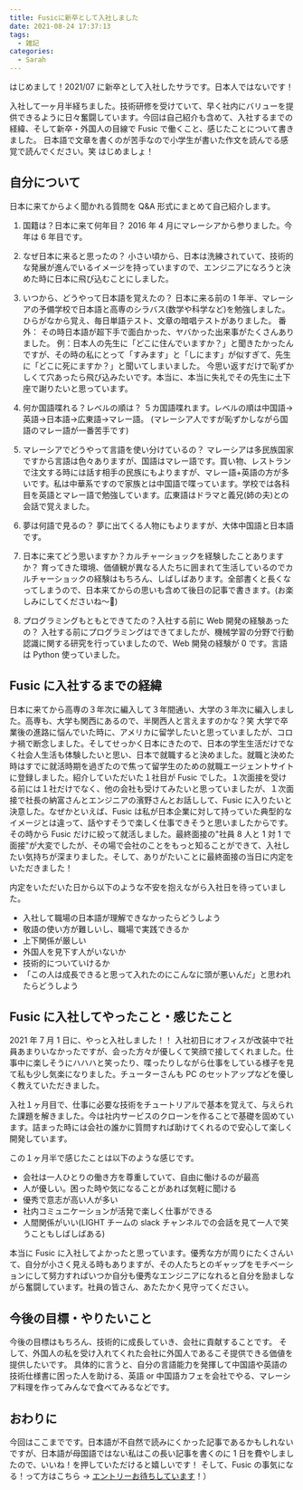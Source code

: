 ```yaml
---
title: Fusicに新卒として入社しました
date: 2021-08-24 17:37:13
tags:
  - 雑記
categories:
  - Sarah
---
```


はじめまして！2021/07 に新卒として入社したサラです。日本人ではないです！

入社して一ヶ月半経ちました。技術研修を受けていて、早く社内にバリューを提供できるように日々奮闘しています。今回は自己紹介も含めて、入社するまでの経緯、そして新卒・外国人の目線で Fusic で働くこと、感じたことについて書きました。
日本語で文章を書くのが苦手なので小学生が書いた作文を読んでる感覚で読んでください。笑
はじめましょ！

<!-- more -->

## 自分について

日本に来てからよく聞かれる質問を Q&A 形式にまとめて自己紹介します。

1. 国籍は？日本に来て何年目？
   2016 年 4 月にマレーシアから参りました。今年は 6 年目です。

2. なぜ日本に来ると思ったの？
   小さい頃から、日本は洗練されていて、技術的な発展が進んでいるイメージを持っていますので、エンジニアになろうと決めた時に日本に飛び込むことにしました。

3. いつから、どうやって日本語を覚えたの？
   日本に来る前の 1 年半、マレーシアの予備学校で日本語と高専のシラバス(数学や科学など)を勉強しました。ひらがなから覚え、毎日単語テスト、文章の暗唱テストがありました。
   番外： その時日本語が超下手で面白かった、ヤバかった出来事がたくさんありました。
   例：日本人の先生に「どこに住んでいますか？」と聞きたかったんですが、その時の私にとって「すみます」と「しにます」が似すぎて、先生に「どこに死にますか？」と聞いてしまいました。
   今思い返すだけで恥ずかしくて穴あったら飛び込みたいです。本当に、本当に失礼でその先生に土下座で謝りたいと思っています。

4. 何か国語喋れる？レベルの順は？
   ５カ国語喋れます。レベルの順は中国語->英語->日本語->広東語->マレー語。
   (マレーシア人ですが恥ずかしながら国語のマレー語が一番苦手です)

5. マレーシアでどうやって言語を使い分けているの？
   マレーシアは多民族国家ですから言語は色々ありますが、国語はマレー語です。買い物、レストランで注文する時には話す相手の民族にもよりますが、マレー語+英語の方が多いです。私は中華系ですので家族とは中国語で喋っています。学校では各科目を英語とマレー語で勉強しています。広東語はドラマと義兄(姉の夫)との会話で覚えました。

6. 夢は何語で見るの？
   夢に出てくる人物にもよりますが、大体中国語と日本語です。

7. 日本に来てどう思いますか？カルチャーショックを経験したことありますか？
   育ってきた環境、価値観が異なる人たちに囲まれて生活しているのでカルチャーショックの経験はもちろん、しばしばあります。全部書くと長くなってしまうので、日本来てからの思いも含めて後日の記事で書きます。(お楽しみにしてくださいね〜🎵)

8. プログラミングもともとできてたの？入社する前に Web 開発の経験あったの？
   入社する前にプログラミングはできてましたが、機械学習の分野で行動認識に関する研究を行っていましたので、Web 開発の経験が 0 です。言語は Python 使っていました。

## Fusic に入社するまでの経緯

日本に来てから高専の３年次に編入して３年間通い、大学の３年次に編入しました。高専も、大学も関西にあるので、半関西人と言えますのかな？笑
大学で卒業後の進路に悩んでいた時に、アメリカに留学したいと思っていましたが、コロナ禍で断念しました。そしてせっかく日本にきたので、日本の学生生活だけでなく社会人生活も体験したいと思い、日本で就職すると決めました。就職と決めた時はすでに就活時期を過ぎたので焦って留学生のための就職エージェントサイトに登録しました。紹介していただいた１社目が Fusic でした。１次面接を受ける前には１社だけでなく、他の会社も受けてみたいと思っていましたが、１次面接で社長の納富さんとエンジニアの濱野さんとお話しして、Fusic に入りたいと決意した。なぜかといえば、Fusic は私が日本企業に対して持っていた典型的なイメージとは違って、話やすそうで楽しく仕事できそうと思いましたからです。その時から Fusic だけに絞って就活しました。最終面接の"社員 8 人と 1 対 1 で面接"が大変でしたが、その場で会社のことをもっと知ることができて、入社したい気持ちが深まりました。そして、ありがたいことに最終面接の当日に内定をいただきました！

内定をいただいた日から以下のような不安を抱えながら入社日を待っていました。

- 入社して職場の日本語が理解できなかったらどうしよう
- 敬語の使い方が難しいし、職場で実践できるか
- 上下関係が厳しい
- 外国人を見下す人がいないか
- 技術的についていけるか
- 「この人は成長できると思って入れたのにこんなに頭が悪いんだ」と思われたらどうしよう

## Fusic に入社してやったこと・感じたこと

2021 年 7 月 1 日に、やっと入社しました！！
入社初日にオフィスが改装中で社員あまりいなかったですが、会った方々が優しくて笑顔で接してくれました。仕事中に楽しそうにハハハと笑ったり、喋ったりしながら仕事をしている様子を見て私も少し気楽になりました。チューターさんも PC のセットアップなどを優しく教えていただきました。

入社１ヶ月目で、仕事に必要な技術をチュートリアルで基本を覚えて、与えられた課題を解きました。今は社内サービスのクローンを作ることで基礎を固めています。詰まった時には会社の誰かに質問すれば助けてくれるので安心して楽しく開発しています。

この１ヶ月半で感じたことは以下のような感じです。

- 会社は一人ひとりの働き方を尊重していて、自由に働けるのが最高
- 人が優しい。困った時や気になることがあれば気軽に聞ける
- 優秀で意志が高い人が多い
- 社内コミュニケーションが活発で楽しく仕事ができる
- 人間関係がいい(LIGHT チームの slack チャンネルでの会話を見て一人で笑うこともしばしばある)

本当に Fusic に入社してよかったと思っています。優秀な方が周りにたくさんいて、自分が小さく見える時もありますが、その人たちとのギャップをモチベーションにして努力すればいつか自分も優秀なエンジニアになれると自分を励ましながら奮闘しています。社員の皆さん、あたたかく見守ってください。

## 今後の目標・やりたいこと

今後の目標はもちろん、技術的に成長していき、会社に貢献することです。
そして、外国人の私を受け入れてくれた会社に外国人であるこそ提供できる価値を提供したいです。
具体的に言うと、自分の言語能力を発揮して中国語や英語の技術仕様書に困った人を助ける、英語 or 中国語カフェを会社でやる、マレーシア料理を作ってみんなで食べてみるなどです。

## おわりに

今回はここまでです。日本語が不自然で読みにくかった記事であるかもしれないですが、日本語が母国語ではない私はこの長い記事を書くのに 1 日を費やしましたので、いいね！を押していただけると嬉しいです！
そして、Fusic の事気になる！って方はこちら → [エントリーお待ちしています](https://recruit.fusic.co.jp/)！）
